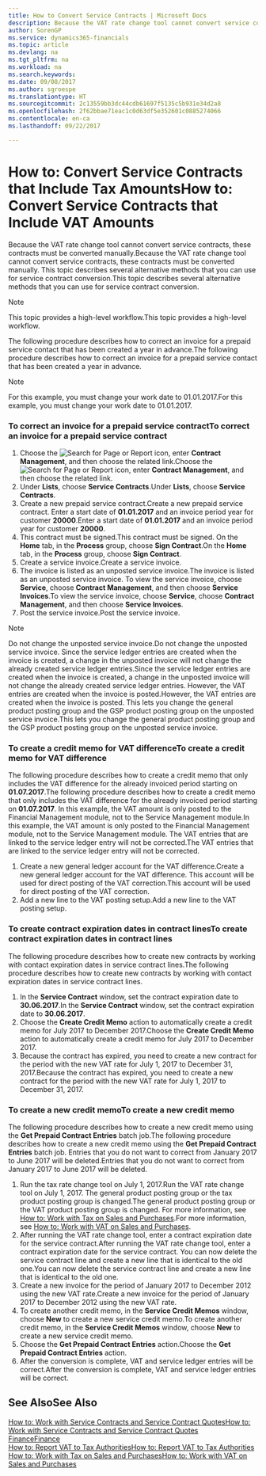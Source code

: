 ```yaml
---
title: How to Convert Service Contracts | Microsoft Docs
description: Because the VAT rate change tool cannot convert service contracts, these contracts must be converted manually. This topic describes several alternative methods that you can use for service contract conversion.
author: SorenGP
ms.service: dynamics365-financials
ms.topic: article
ms.devlang: na
ms.tgt_pltfrm: na
ms.workload: na
ms.search.keywords: 
ms.date: 09/08/2017
ms.author: sgroespe
ms.translationtype: HT
ms.sourcegitcommit: 2c13559bb3dc44cdb61697f5135c5b931e34d2a8
ms.openlocfilehash: 2f62bbae71eac1c0d63df5e352601c0885274066
ms.contentlocale: en-ca
ms.lasthandoff: 09/22/2017

---
```

# <a name="how-to-convert-service-contracts-that-include-vat-amounts"></a><span data-ttu-id="195fb-104">How to: Convert Service Contracts that Include Tax Amounts</span><span class="sxs-lookup"><span data-stu-id="195fb-104">How to: Convert Service Contracts that Include VAT Amounts</span></span>
<span data-ttu-id="195fb-105">Because the VAT rate change tool cannot convert service contracts, these contracts must be converted manually.</span><span class="sxs-lookup"><span data-stu-id="195fb-105">Because the VAT rate change tool cannot convert service contracts, these contracts must be converted manually.</span></span> <span data-ttu-id="195fb-106">This topic describes several alternative methods that you can use for service contract conversion.</span><span class="sxs-lookup"><span data-stu-id="195fb-106">This topic describes several alternative methods that you can use for service contract conversion.</span></span>  

> [!NOTE]  
>  <span data-ttu-id="195fb-107">This topic provides a high-level workflow.</span><span class="sxs-lookup"><span data-stu-id="195fb-107">This topic provides a high-level workflow.</span></span>  

 <span data-ttu-id="195fb-108">The following procedure describes how to correct an invoice for a prepaid service contact that has been created a year in advance.</span><span class="sxs-lookup"><span data-stu-id="195fb-108">The following procedure describes how to correct an invoice for a prepaid service contact that has been created a year in advance.</span></span>  

> [!NOTE]  
>  <span data-ttu-id="195fb-109">For this example, you must change your work date to 01.01.2017.</span><span class="sxs-lookup"><span data-stu-id="195fb-109">For this example, you must change your work date to 01.01.2017.</span></span>  

### <a name="to-correct-an-invoice-for-a-prepaid-service-contract"></a><span data-ttu-id="195fb-110">To correct an invoice for a prepaid service contract</span><span class="sxs-lookup"><span data-stu-id="195fb-110">To correct an invoice for a prepaid service contract</span></span>  
1. <span data-ttu-id="195fb-111">Choose the ![Search for Page or Report](media/ui-search/search_small.png "Search for Page or Report icon") icon, enter **Contract Management**, and then choose the related link.</span><span class="sxs-lookup"><span data-stu-id="195fb-111">Choose the ![Search for Page or Report](media/ui-search/search_small.png "Search for Page or Report icon") icon, enter **Contract Management**, and then choose the related link.</span></span>  
2. <span data-ttu-id="195fb-112">Under **Lists**, choose **Service Contracts**.</span><span class="sxs-lookup"><span data-stu-id="195fb-112">Under **Lists**, choose **Service Contracts**.</span></span>  
3. <span data-ttu-id="195fb-113">Create a new prepaid service contract.</span><span class="sxs-lookup"><span data-stu-id="195fb-113">Create a new prepaid service contract.</span></span> <span data-ttu-id="195fb-114">Enter a start date of **01.01.2017** and an invoice period year for customer **20000**.</span><span class="sxs-lookup"><span data-stu-id="195fb-114">Enter a start date of **01.01.2017** and an invoice period year for customer **20000**.</span></span>  
4. <span data-ttu-id="195fb-115">This contract must be signed.</span><span class="sxs-lookup"><span data-stu-id="195fb-115">This contract must be signed.</span></span> <span data-ttu-id="195fb-116">On the **Home** tab, in the **Process** group, choose **Sign Contract**.</span><span class="sxs-lookup"><span data-stu-id="195fb-116">On the **Home** tab, in the **Process** group, choose **Sign Contract**.</span></span>  
5. <span data-ttu-id="195fb-117">Create a service invoice.</span><span class="sxs-lookup"><span data-stu-id="195fb-117">Create a service invoice.</span></span>
6. <span data-ttu-id="195fb-118">The invoice is listed as an unposted service invoice.</span><span class="sxs-lookup"><span data-stu-id="195fb-118">The invoice is listed as an unposted service invoice.</span></span> <span data-ttu-id="195fb-119">To view the service invoice, choose **Service**, choose **Contract Management**, and then choose **Service Invoices**.</span><span class="sxs-lookup"><span data-stu-id="195fb-119">To view the service invoice, choose **Service**, choose **Contract Management**, and then choose **Service Invoices**.</span></span>  
7. <span data-ttu-id="195fb-120">Post the service invoice.</span><span class="sxs-lookup"><span data-stu-id="195fb-120">Post the service invoice.</span></span>  

> [!NOTE]  
>  <span data-ttu-id="195fb-121">Do not change the unposted service invoice.</span><span class="sxs-lookup"><span data-stu-id="195fb-121">Do not change the unposted service invoice.</span></span> <span data-ttu-id="195fb-122">Since the service ledger entries are created when the invoice is created, a change in the unposted invoice will not change the already created service ledger entries.</span><span class="sxs-lookup"><span data-stu-id="195fb-122">Since the service ledger entries are created when the invoice is created, a change in the unposted invoice will not change the already created service ledger entries.</span></span> <span data-ttu-id="195fb-123">However, the VAT entries are created when the invoice is posted.</span><span class="sxs-lookup"><span data-stu-id="195fb-123">However, the VAT entries are created when the invoice is posted.</span></span> <span data-ttu-id="195fb-124">This lets you change the general product posting group and the GSP product posting group on the unposted service invoice.</span><span class="sxs-lookup"><span data-stu-id="195fb-124">This lets you change the general product posting group and the GSP product posting group on the unposted service invoice.</span></span>  

### <a name="to-create-a-credit-memo-for-vat-difference"></a><span data-ttu-id="195fb-125">To create a credit memo for VAT difference</span><span class="sxs-lookup"><span data-stu-id="195fb-125">To create a credit memo for VAT difference</span></span>  
<span data-ttu-id="195fb-126">The following procedure describes how to create a credit memo that only includes the VAT difference for the already invoiced period starting on **01.07.2017**.</span><span class="sxs-lookup"><span data-stu-id="195fb-126">The following procedure describes how to create a credit memo that only includes the VAT difference for the already invoiced period starting on **01.07.2017**.</span></span> <span data-ttu-id="195fb-127">In this example, the VAT amount is only posted to the Financial Management module, not to the Service Management module.</span><span class="sxs-lookup"><span data-stu-id="195fb-127">In this example, the VAT amount is only posted to the Financial Management module, not to the Service Management module.</span></span> <span data-ttu-id="195fb-128">The VAT entries that are linked to the service ledger entry will not be corrected.</span><span class="sxs-lookup"><span data-stu-id="195fb-128">The VAT entries that are linked to the service ledger entry will not be corrected.</span></span>  

1. <span data-ttu-id="195fb-129">Create a new general ledger account for the VAT difference.</span><span class="sxs-lookup"><span data-stu-id="195fb-129">Create a new general ledger account for the VAT difference.</span></span> <span data-ttu-id="195fb-130">This account will be used for direct posting of the VAT correction.</span><span class="sxs-lookup"><span data-stu-id="195fb-130">This account will be used for direct posting of the VAT correction.</span></span>  
2. <span data-ttu-id="195fb-131">Add a new line to the VAT posting setup.</span><span class="sxs-lookup"><span data-stu-id="195fb-131">Add a new line to the VAT posting setup.</span></span>  

### <a name="to-create-contract-expiration-dates-in-contract-lines"></a><span data-ttu-id="195fb-132">To create contract expiration dates in contract lines</span><span class="sxs-lookup"><span data-stu-id="195fb-132">To create contract expiration dates in contract lines</span></span>  
<span data-ttu-id="195fb-133">The following procedure describes how to create new contracts by working with contact expiration dates in service contract lines.</span><span class="sxs-lookup"><span data-stu-id="195fb-133">The following procedure describes how to create new contracts by working with contact expiration dates in service contract lines.</span></span>  

1. <span data-ttu-id="195fb-134">In the **Service Contract** window, set the contract expiration date to **30.06.2017**.</span><span class="sxs-lookup"><span data-stu-id="195fb-134">In the **Service Contract** window, set the contract expiration date to **30.06.2017**.</span></span>  
2. <span data-ttu-id="195fb-135">Choose the **Create Credit Memo** action to automatically create a credit memo for July 2017 to December 2017.</span><span class="sxs-lookup"><span data-stu-id="195fb-135">Choose the **Create Credit Memo** action to automatically create a credit memo for July 2017 to December 2017.</span></span>  
3. <span data-ttu-id="195fb-136">Because the contract has expired, you need to create a new contract for the period with the new VAT rate for July 1, 2017 to December 31, 2017.</span><span class="sxs-lookup"><span data-stu-id="195fb-136">Because the contract has expired, you need to create a new contract for the period with the new VAT rate for July 1, 2017 to December 31, 2017.</span></span>  

### <a name="to-create-a-new-credit-memo"></a><span data-ttu-id="195fb-137">To create a new credit memo</span><span class="sxs-lookup"><span data-stu-id="195fb-137">To create a new credit memo</span></span>  
<span data-ttu-id="195fb-138">The following procedure describes how to create a new credit memo using the **Get Prepaid Contract Entries** batch job.</span><span class="sxs-lookup"><span data-stu-id="195fb-138">The following procedure describes how to create a new credit memo using the **Get Prepaid Contract Entries** batch job.</span></span> <span data-ttu-id="195fb-139">Entries that you do not want to correct from January 2017 to June 2017 will be deleted.</span><span class="sxs-lookup"><span data-stu-id="195fb-139">Entries that you do not want to correct from January 2017 to June 2017 will be deleted.</span></span>  

1. <span data-ttu-id="195fb-140">Run the tax rate change tool on July 1, 2017.</span><span class="sxs-lookup"><span data-stu-id="195fb-140">Run the VAT rate change tool on July 1, 2017.</span></span> <span data-ttu-id="195fb-141">The general product posting group or the tax product posting group is changed.</span><span class="sxs-lookup"><span data-stu-id="195fb-141">The general product posting group or the VAT product posting group is changed.</span></span> <span data-ttu-id="195fb-142">For more information, see [How to: Work with Tax on Sales and Purchases](finance-work-with-vat.md).</span><span class="sxs-lookup"><span data-stu-id="195fb-142">For more information, see [How to: Work with VAT on Sales and Purchases](finance-work-with-vat.md).</span></span>  
2. <span data-ttu-id="195fb-143">After running the VAT rate change tool, enter a contract expiration date for the service contract.</span><span class="sxs-lookup"><span data-stu-id="195fb-143">After running the VAT rate change tool, enter a contract expiration date for the service contract.</span></span> <span data-ttu-id="195fb-144">You can now delete the service contract line and create a new line that is identical to the old one.</span><span class="sxs-lookup"><span data-stu-id="195fb-144">You can now delete the service contract line and create a new line that is identical to the old one.</span></span>  
3. <span data-ttu-id="195fb-145">Create a new invoice for the period of January 2017 to December 2012 using the new VAT rate.</span><span class="sxs-lookup"><span data-stu-id="195fb-145">Create a new invoice for the period of January 2017 to December 2012 using the new VAT rate.</span></span>  
4. <span data-ttu-id="195fb-146">To create another credit memo, in the **Service Credit Memos** window, choose **New** to create a new service credit memo.</span><span class="sxs-lookup"><span data-stu-id="195fb-146">To create another credit memo, in the **Service Credit Memos** window, choose **New** to create a new service credit memo.</span></span>  
5. <span data-ttu-id="195fb-147">Choose the **Get Prepaid Contract Entries** action.</span><span class="sxs-lookup"><span data-stu-id="195fb-147">Choose the **Get Prepaid Contract Entries** action.</span></span>  
6. <span data-ttu-id="195fb-148">After the conversion is complete, VAT and service ledger entries will be correct.</span><span class="sxs-lookup"><span data-stu-id="195fb-148">After the conversion is complete, VAT and service ledger entries will be correct.</span></span>  

## <a name="see-also"></a><span data-ttu-id="195fb-149">See Also</span><span class="sxs-lookup"><span data-stu-id="195fb-149">See Also</span></span>  
[<span data-ttu-id="195fb-150">How to: Work with Service Contracts and Service Contract Quotes</span><span class="sxs-lookup"><span data-stu-id="195fb-150">How to: Work with Service Contracts and Service Contract Quotes</span></span>](service-how-to-create-service-contracts-and-service-contract-quotes.md)  
[<span data-ttu-id="195fb-151">Finance</span><span class="sxs-lookup"><span data-stu-id="195fb-151">Finance</span></span>](finance.md)  
[<span data-ttu-id="195fb-152">How to: Report VAT to Tax Authorities</span><span class="sxs-lookup"><span data-stu-id="195fb-152">How to: Report VAT to Tax Authorities</span></span>](finance-how-report-vat.md)  
[<span data-ttu-id="195fb-153">How to: Work with Tax on Sales and Purchases</span><span class="sxs-lookup"><span data-stu-id="195fb-153">How to: Work with VAT on Sales and Purchases</span></span>](finance-work-with-vat.md)  

